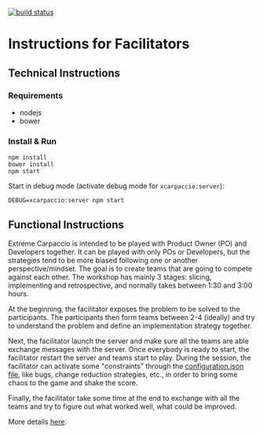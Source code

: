 [![build status](https://travis-ci.org/dlresende/extreme-carpaccio.svg?branch=master)]()

# Instructions for Facilitators

## Technical Instructions

### Requirements
- nodejs
- bower

### Install & Run

```
npm install
bower install
npm start
```
Start in debug mode (activate debug mode for `xcarpaccio:server`):

```
DEBUG=xcarpaccio:server npm start
```

## Functional Instructions
Extreme Carpaccio is intended to be played with Product Owner (PO) and Developers together. It can be played with only POs or Developers, but the strategies tend to be more biased following one or another perspective/mindset. The goal is to create teams that are going to compete against each other. The workshop has mainly 3 stages: slicing, implementing and retrospective, and normally takes between 1:30 and 3:00 hours.

At the beginning, the facilitator exposes the problem to be solved to the participants. The participants then form teams between 2-4 (ideally) and try to understand the problem and define an implementation strategy together.

Next, the facilitator launch the server and make sure all the teams are able exchange messages with the server. Once everybody is ready to start, the facilitator restart the server and teams start to play. During the session, the facilitator can activate some "constraints" through the [configuration.json file](https://github.com/dlresende/extreme-carpaccio/blob/master/server/configuration.json), like bugs, change reduction strategies, etc., in order to bring some chaos to the game and shake the score.

Finally, the facilitator take some time at the end to exchange with all the teams and try to figure out what worked well, what could be improved.

More details [here](https://diegolemos.net/2016/01/07/extreme-carpaccio/).
